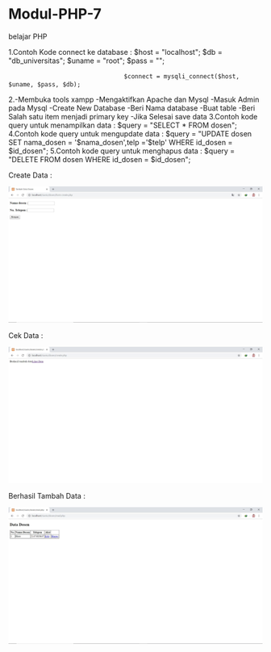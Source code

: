 # Modul-PHP-7
belajar PHP

1.Contoh Kode connect ke database : $host = "localhost";
                                    $db = "db_universitas";
                                    $uname = "root";
                                    $pass = "";

                                    $connect = mysqli_connect($host, $uname, $pass, $db);
2.-Membuka tools xampp
  -Mengaktifkan Apache dan Mysql
  -Masuk Admin pada Mysql
  -Create New Database
  -Beri Nama database
  -Buat table
  -Beri Salah satu item menjadi primary key
  -Jika Selesai save data
3.Contoh kode query untuk menampilkan data : $query = "SELECT * FROM dosen";
4.Contoh kode query untuk mengupdate data : $query = "UPDATE dosen SET nama_dosen = '$nama_dosen',telp ='$telp' WHERE id_dosen = $id_dosen";
5.Contoh kode query untuk menghapus data : $query = "DELETE FROM dosen WHERE id_dosen = $id_dosen";

Create Data :

![alt text](https://github.com/Dhimas46/Modul-PHP-7/blob/master/From%20Create%20Data.JPG)

Cek Data :

![alt text](https://github.com/Dhimas46/Modul-PHP-7/blob/master/Berhasil%20Tambah%20Data.JPG)

Berhasil Tambah Data :

![alt text](https://github.com/Dhimas46/Modul-PHP-7/blob/master/Data%20Dosen.JPG)








